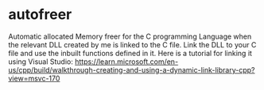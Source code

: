 # autofreer
Automatic allocated Memory freer for the C programming Language when the relevant DLL created by me is linked to the C file.
Link the DLL to your C file and use the inbuilt functions defined in it. 
Here is a tutorial for linking it using Visual Studio: https://learn.microsoft.com/en-us/cpp/build/walkthrough-creating-and-using-a-dynamic-link-library-cpp?view=msvc-170

